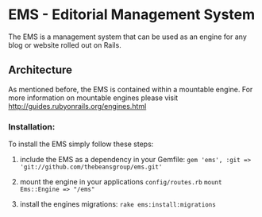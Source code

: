 # EMS - Editorial Management System

The EMS is a management system that can be used as an engine for any blog or website rolled out on Rails.

## Architecture

As mentioned before, the EMS is contained within a mountable engine. For more information on mountable engines please
visit http://guides.rubyonrails.org/engines.html

### Installation:

To install the EMS simply follow these steps:

1.  include the EMS as a dependency in your Gemfile:
`gem 'ems', :git => 'git://github.com/thebeansgroup/ems.git'`

2.  mount the engine in your applications `config/routes.rb`
`mount Ems::Engine => "/ems"`

3.  install the engines migrations:
`rake ems:install:migrations`